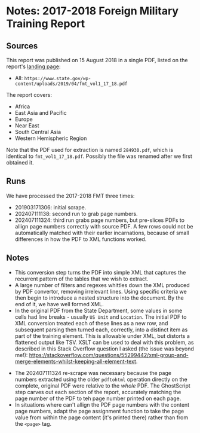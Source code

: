 # Notes: 2017-2018 Foreign Military Training Report

## Sources

This report was published on 15 August 2018 in a single PDF, listed on the report's [landing page](https://www.state.gov/reports/foreign-military-training-and-dod-engagement-activities-of-interest-2017-2018/):

* All: `https://www.state.gov/wp-content/uploads/2019/04/fmt_vol1_17_18.pdf`

The report covers:

 * Africa
 * East Asia and Pacific
 * Europe
 * Near East
 * South Central Asia
 * Western Hemispheric Region

Note that the PDF used for extraction is named `284930.pdf`, which is identical to `fmt_vol1_17_18.pdf`. Possibly the file was renamed after we first obtained it.

## Runs

We have processed the 2017-2018 FMT three times:

- 201903171306: initial scrape.
- 202407111138: second run to grab page numbers.
- 202407111324: third run grabs page numbers, but pre-slices PDFs to allign page numbers correctly with source PDF. A few rows could not be automatically matched with their earlier incarnations, because of small differences in how the PDF to XML functions worked.

## Notes

- This conversion step turns the PDF into simple XML that captures the recurrent pattern of the tables that we wish to extract.
- A large number of filters and regexes whittles down the XML produced by PDF convertor, removing irrelevant lines. Using specific criteria we then begin to introduce a nested structure into the document. By the end of it, we have well formed XML.
- In the original PDF from the State Department, some values in some cells had line breaks - usually `US Unit` and `Location`. The initial PDF to XML conversion treated each of these lines as a new row, and subsequent parsing then turned each, correctly, into a distinct item as part of the training element. This is allowable under XML, but distorts a flattened output like TSV. XSLT can be used to deal with this problem, as described in this Stack Overflow question I asked (the issue was beyond me!): https://stackoverflow.com/questions/55299442/xml-group-and-merge-elements-whilst-keeping-all-element-text.
 * The 202407111324 re-scrape was necessary because the page numbers extracted using the older `pdftohtml` operation directly on the complete, original PDF were relative to the _whole_ PDF. The GhostScript step carves out each section of the report, accurately matching the page number of the PDF to teh page number printed on each page.
 * In situations where can't allign the PDF page numbers with the content page numbers, adapt the page assignment function to take the page value from within the page content (it's printed there) rather than from the `<page>` tag.
